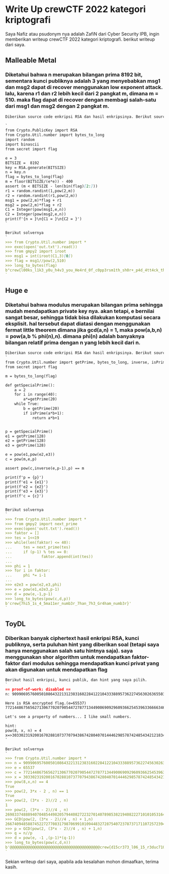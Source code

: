 # Write Up crewCTF 2022 kategori kriptografi

Saya Nafiz atau psudonym nya adalah ZafiN dari Cyber Security IPB, ingin memberikan writeup crewCTF 2022 kategori kriptografi. berikut writeup dari saya.

<!-- You can use the [editor on GitHub](https://github.com/MNafiz/ZafiN.github.io/edit/main/README.md) to maintain and preview the content for your website in Markdown files. -->

<!-- Whenever you commit to this repository, GitHub Pages will run [Jekyll](https://jekyllrb.com/) to rebuild the pages in your site, from the content in your Markdown files. -->

## Malleable Metal

### Diketahui bahwa n merupakan bilangan prima 8192 bit, sementara kunci publiknya adalah 3 yang menyebabkan msg1 dan msg2 dapat di recover menggunakan low exponent attack. lalu, karena r1 dan r2 lebih kecil dari 2 pangkat m, dimana m = 510. maka flag dapat di recover dengan membagi salah-satu dari msg1 dan msg2 dengan 2 pangkat m.
<!-- Markdown is a lightweight and easy-to-use syntax for styling your writing. It includes conventions for -->

```markdown
Diberikan source code enkripsi RSA dan hasil enkripsinya. Berikut source code nya.

`
from Crypto.PublicKey import RSA
from Crypto.Util.number import bytes_to_long
import random
import binascii
from secret import flag

e = 3
BITSIZE =  8192
key = RSA.generate(BITSIZE)
n = key.n
flag = bytes_to_long(flag)
m = floor(BITSIZE/(e*e)) - 400
assert (m < BITSIZE - len(bin(flag)[2:]))
r1 = random.randint(1,pow(2,m))
r2 = random.randint(r1,pow(2,m))
msg1 = pow(2,m)*flag + r1
msg2 = pow(2,m)*flag + r2
C1 = Integer(pow(msg1,e,n))
C2 = Integer(pow(msg2,e,n))
print(f'{n = }\n{C1 = }\n{C2 = }')
`

Berikut solvernya
`
>>> from Crypto.Util.number import *
>>> exec(open('out.txt').read())
>>> from gmpy2 import iroot
>>> msg1 = int(iroot(C1,3)[0])
>>> flag = msg1//pow(2,510)
>>> long_to_bytes(flag)
b"crew{l00ks_l1k3_y0u_h4v3_you_He4rd_0f_c0pp3rsm1th_sh0r+_p4d_4tt4ck_th4t_w45n't_d1ff1cult_w4s_it?}"
`
```

## Huge e

### Diketahui bahwa modulus merupakan bilangan prima sehingga mudah mendapatkan private key nya. akan tetapi, e bernilai sangat besar, sehingga tidak bisa dilakukan komputasi secara eksplisit. hal tersebut dapat diatasi dengan menggunakan fermat little theorem dimana jika gcd(a,n) = 1, maka pow(a,b,n) = pow(a,b % phi(n),n). dimana phi(n) adalah banyaknya bilangan relatif prima dengan n yang lebih kecil dari n.  

```markdown
Diberikan source code enkripsi RSA dan hasil enkripsinya. Berikut source code nya.
`
from Crypto.Util.number import getPrime, bytes_to_long, inverse, isPrime
from secret import flag

m = bytes_to_long(flag)

def getSpecialPrime():
    a = 2
    for i in range(40):
        a*=getPrime(20)
    while True:
        b = getPrime(20)
        if isPrime(a*b+1):
            return a*b+1


p = getSpecialPrime()
e1 = getPrime(128)
e2 = getPrime(128)
e3 = getPrime(128)

e = pow(e1,pow(e2,e3))
c = pow(m,e,p)

assert pow(c,inverse(e,p-1),p) == m

print(f'p = {p}')
print(f'e1 = {e1}')
print(f'e2 = {e2}')
print(f'e3 = {e3}')
print(f'c = {c}')
`

Berikut solvernya
`
>>> from Crypto.Util.number import *
>>> from gmpy2 import next_prime
>>> exec(open('outt.txt').read())
>>> faktor = []
>>> tes = 1<<19
>>> while(len(faktor) <= 40):
...     tes = next_prime(tes)
...     if (p-1) % tes == 0:
...             faktor.append(int(tes))
... 
>>> phi = 1
>>> for i in faktor:
...     phi *= i-1
... 
>>> e2e3 = pow(e2,e3,phi)
>>> e = pow(e1,e2e3,p-1)
>>> d = pow(e,-1,p-1)
>>> long_to_bytes(pow(c,d,p))
b'crew{7hi5_1s_4_5ma11er_numb3r_7han_7h3_Gr4ham_numb3r}'
`
```

## ToyDL

### Diberikan banyak ciphertext hasil enkripsi RSA, kunci publiknya, serta puluhan hint yang diberikan soal (tetapi saya hanya menggunakan salah satu hintnya saja). saya menggunakan shor algorithm untuk mendapatkan faktor-faktor dari modulus sehingga mendapatkan kunci privat yang akan digunakan untuk mendapatkan flag

```markdown
Berikut hasil enkripsi, kunci publik, dan hint yang saya pilih.
`
== proof-of-work: disabled ==
n: 9099069576005010864322131238316022841221043338895736227456302636550336776171968946298044005765927235002236358603510713249831486899034262930368203212096032559091664507617383780759417104649503558521835589329751163691461155254201486010636703570864285313772976190442467858988008292898546327400223671343777884080302269

Here is RSA encrypted flag.(e=65537)
7721448675656271306770207905447278771344900690929609366254539633666634639656550740458154588923683190330091584419635454991419701119568903552077272516472473602367188377791329158090763546083264422552335660922148840678536264063681459356778292303287448582918945582522946194737497041408425657842265913159282583371732459

Let's see a property of numbers... I like small numbers.

hint:
pow(8, x, n) = 4
x=>3033023192001670288107377079438674280407014446298578742485434212183445592057322982099348001921975745000745452867836904416610495633011420976789401070698677517671018048439803949478138644614971957920195917451446560736395792884091775127542112411446073397768200019661315908739373825618842575924012884553576728676754666
`

Berikut solvernya
`
>>> from Crypto.Util.number import *
>>> n = 9099069576005010864322131238316022841221043338895736227456302636550336776171968946298044005765927235002236358603510713249831486899034262930368203212096032559091664507617383780759417104649503558521835589329751163691461155254201486010636703570864285313772976190442467858988008292898546327400223671343777884080302269
>>> e = 65537
>>> c = 7721448675656271306770207905447278771344900690929609366254539633666634639656550740458154588923683190330091584419635454991419701119568903552077272516472473602367188377791329158090763546083264422552335660922148840678536264063681459356778292303287448582918945582522946194737497041408425657842265913159282583371732459
>>> x = 3033023192001670288107377079438674280407014446298578742485434212183445592057322982099348001921975745000745452867836904416610495633011420976789401070698677517671018048439803949478138644614971957920195917451446560736395792884091775127542112411446073397768200019661315908739373825618842575924012884553576728676754666
>>> pow(8,x,n) == 4
True
>>> pow(2, 3*x - 2 , n) == 1
True
>>> pow(2, (3*x - 2)//2 , n)
1
>>> pow(2, (3*x - 2)//4 , n)
2698337488894070485449820579440827223270140789853821940822271010105316447908943787454463182157377497680260662990025884408464000205707444143110131638976574679615792812042805224374145172743364903073816924681290384064845042585097436824546832221018661399306348125482599884611934194579548874955690305522175254326356329
>>> GCD(pow(2, (3*x - 2)//4 , n) + 1,n)
2667409485887452272770831798706991010944832728754072378737171107257239406526140122282372492002898629230454157958918945658178559315566157078990098518311104787
>>> p = GCD(pow(2, (3*x - 2)//4 , n) + 1,n)
>>> q = n//p
>>> d = pow(e, -1 ,(p-1)*(q-1))
>>> long_to_bytes(pow(c,d,n))
b'@@@@@@@@@@@@@@@@@@@@@@@@@@@@@@@@@@@@@@@@crew{d15cr373_l06_15_r3duc710n_f0r_f4c70r1n6}@@@@@@@@@@@@@@@@@@@@@@@@@@@@@@@@@@@@@@@@'
`
```
<!-- Syntax highlighted code block

# Header 1
## Header 2
### Header 3

- Bulleted
- List

asdasdas

1. Numbered and
2. List

**Bold** and _Italic_ and `Code` text

[Link](url) and ![Image](src) -->

<!-- For more details see [Basic writing and formatting syntax](https://docs.github.com/en/github/writing-on-github/getting-started-with-writing-and-formatting-on-github/basic-writing-and-formatting-syntax).

### Jekyll Themes

Your Pages site will use the layout and styles from the Jekyll theme you have selected in your [repository settings](https://github.com/MNafiz/ZafiN.github.io/settings/pages). The name of this theme is saved in the Jekyll `_config.yml` configuration file.

### Support or Contact

Having trouble with Pages? Check out our [documentation](https://docs.github.com/categories/github-pages-basics/) or [contact support](https://support.github.com/contact) and we’ll help you sort it out. -->
Sekian writeup dari saya, apabila ada kesalahan mohon dimaafkan, terima kasih.
